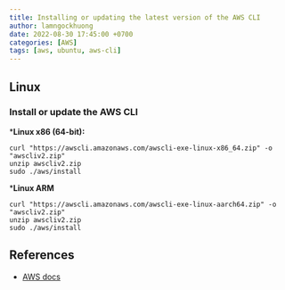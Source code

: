 ```yaml
---
title: Installing or updating the latest version of the AWS CLI
author: lamngockhuong
date: 2022-08-30 17:45:00 +0700
categories: [AWS]
tags: [aws, ubuntu, aws-cli]
---
```

## Linux
### Install or update the AWS CLI
***Linux x86 (64-bit):**
```console
curl "https://awscli.amazonaws.com/awscli-exe-linux-x86_64.zip" -o "awscliv2.zip"
unzip awscliv2.zip
sudo ./aws/install
```
***Linux ARM**
```console
curl "https://awscli.amazonaws.com/awscli-exe-linux-aarch64.zip" -o "awscliv2.zip"
unzip awscliv2.zip
sudo ./aws/install
```

## References
+ [AWS docs](https://docs.aws.amazon.com/cli/latest/userguide/getting-started-install.html)
